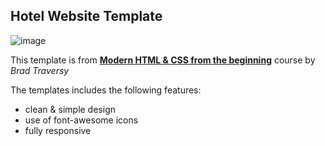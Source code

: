 ## Hotel Website Template

![image](https://private-user-images.githubusercontent.com/109642388/453763649-d272cf2d-750c-4da4-84ee-928434edb7f8.png?jwt=eyJhbGciOiJIUzI1NiIsInR5cCI6IkpXVCJ9.eyJpc3MiOiJnaXRodWIuY29tIiwiYXVkIjoicmF3LmdpdGh1YnVzZXJjb250ZW50LmNvbSIsImtleSI6ImtleTUiLCJleHAiOjE3NDk2MjA1MDcsIm5iZiI6MTc0OTYyMDIwNywicGF0aCI6Ii8xMDk2NDIzODgvNDUzNzYzNjQ5LWQyNzJjZjJkLTc1MGMtNGRhNC04NGVlLTkyODQzNGVkYjdmOC5wbmc_WC1BbXotQWxnb3JpdGhtPUFXUzQtSE1BQy1TSEEyNTYmWC1BbXotQ3JlZGVudGlhbD1BS0lBVkNPRFlMU0E1M1BRSzRaQSUyRjIwMjUwNjExJTJGdXMtZWFzdC0xJTJGczMlMkZhd3M0X3JlcXVlc3QmWC1BbXotRGF0ZT0yMDI1MDYxMVQwNTM2NDdaJlgtQW16LUV4cGlyZXM9MzAwJlgtQW16LVNpZ25hdHVyZT1iMTQ2Zjg0ODE1YTNhZjYwNzFlYmRjNGFiMmI3NjEwNGRjMjQ2MmExYzYyMDM3MjM3YWQ0OGQ3NjQ3ZjhhODA0JlgtQW16LVNpZ25lZEhlYWRlcnM9aG9zdCJ9.H0xvVGiQyTQ0y7oQb7bzwn_yU1hS1nKQR2O3GDIWmyY)

This template is from [**Modern HTML & CSS from the beginning**](https://www.traversymedia.com/modern-html-css-from-the-beginning) course by _Brad Traversy_

The templates includes the following features:
  - clean & simple design
  - use of font-awesome icons
  - fully responsive
